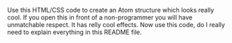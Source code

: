 
Use this HTML/CSS code to create an Atom structure which looks really cool.
If you open this in front of a non-programmer you will have unmatchable respect.
It has relly cool effects.
Now use this code, do I really need to explain everything in this README file.
